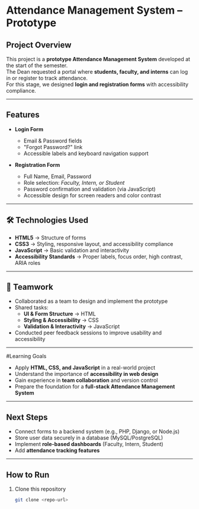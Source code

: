 # Attendance Management System – Prototype

## Project Overview
This project is a **prototype Attendance Management System** developed at the start of the semester.  
The Dean requested a portal where **students, faculty, and interns** can log in or register to track attendance.  
For this stage, we designed **login and registration forms** with accessibility compliance.

---

## Features
- **Login Form**
  - Email & Password fields
  - "Forgot Password?" link
  - Accessible labels and keyboard navigation support

- **Registration Form**
  - Full Name, Email, Password
  - Role selection: *Faculty, Intern, or Student*
  - Password confirmation and validation (via JavaScript)
  - Accessible design for screen readers and color contrast

---

## 🛠️ Technologies Used
- **HTML5** → Structure of forms  
- **CSS3** → Styling, responsive layout, and accessibility compliance  
- **JavaScript** → Basic validation and interactivity  
- **Accessibility Standards** → Proper labels, focus order, high contrast, ARIA roles

---

## 👥 Teamwork
- Collaborated as a team to design and implement the prototype  
- Shared tasks:  
  - **UI & Form Structure** → HTML  
  - **Styling & Accessibility** → CSS  
  - **Validation & Interactivity** → JavaScript  
- Conducted peer feedback sessions to improve usability and accessibility  

---

#Learning Goals
- Apply **HTML, CSS, and JavaScript** in a real-world project  
- Understand the importance of **accessibility in web design**  
- Gain experience in **team collaboration** and version control  
- Prepare the foundation for a **full-stack Attendance Management System**

---

## Next Steps
- Connect forms to a backend system (e.g., PHP, Django, or Node.js)  
- Store user data securely in a database (MySQL/PostgreSQL)  
- Implement **role-based dashboards** (Faculty, Intern, Student)  
- Add **attendance tracking features**  

---

## How to Run
1. Clone this repository  
   ```bash
   git clone <repo-url>
